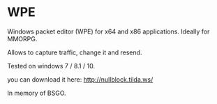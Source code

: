 # WPE
Windows packet editor (WPE) for x64 and x86 applications. Ideally for MMORPG.

Allows to capture traffic, change it and resend.

Tested on windows 7 / 8.1 / 10.

you can download it here:
http://nullblock.tilda.ws/

In memory of BSGO.
